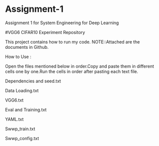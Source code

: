 # Assignment-1
Assignment 1 for System Engineering for Deep Learning

#VGG6 CIFAR10 Experiment Repository

This project contains how to run my code. 
NOTE::Attached are the documents in Github.

How to Use :

Open the files mentioned below in order.Copy and paste them in different cells one by one.Run the cells in order after pasting each text file.

Dependencies and seed.txt

Data Loading.txt

VGG6.txt

Eval and Training.txt

YAML.txt

Swwp_train.txt

Swwp_config.txt
